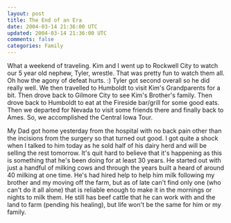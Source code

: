 ```yaml
---           
layout: post
title: The End of an Era
date: 2004-03-14 21:36:00 UTC
updated: 2004-03-14 21:36:00 UTC
comments: false
categories: Family
---
```

What a weekend of traveling. Kim and I went up to Rockwell City to watch our 5 year old nephew, Tyler, wrestle. That was pretty fun to watch them all. Oh how the agony of defeat hurts. :) Tyler got second overall so he did really well. We then travelled to Humboldt to visit Kim's Grandparents for a bit. Then drove back to Gilmore City to see Kim's Brother's family. Then drove back to Humboldt to eat at the Fireside bar/grill for some good eats. Then we departed for Nevada to visit some friends there and finally back to Ames. So, we accomplished the Central Iowa Tour.

My Dad got home yesterday from the hospital with no back pain other than the incisions from the surgery so that turned out good. I got quite a shock when I talked to him today as he sold half of his dairy herd and will be selling the rest tomorrow. It's quit hard to believe that it's happening as this is something that he's been doing for at least 30 years. He started out with just a handful of milking cows and through the years built a heard of around 40 milking at one time. He's had hired help to help him milk following my brother and my moving off the farm, but as of late can't find only one (who can't do it all alone) that is reliable enough to make it in the mornings or nights to milk them. He still has beef cattle that he can work with and the land to farm (pending his healing), but life won't be the same for him or my family.
